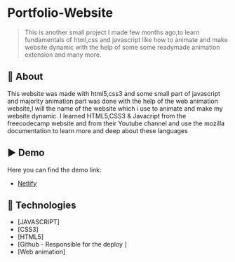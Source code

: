 # Portfolio-Website

> This is another small project I made few months ago,to learn fundamentals of html,css and javascript like how to animate and make website dynamic with the help of some
> some readymade animation extension and many more.

## 🎯 About ##
This website was made with html5,css3 and some small part of javascript and majority animation part was done with the help of the web animation website,I will the name 
of the website which i use to animate and make my website dynamic.
I learned HTML5,CSS3 & Javacript from the freecodecamp website and from their Youtube channel and use the mozilla documentation to learn more and deep about these languages

## ▶️ Demo

Here you can find the demo link:

- [Netlify](https://inquisitive-banoffee-4a81f8.netlify.app/)

## :rocket: Technologies ##

- [JAVASCRIPT]
- [CSS3]
- [HTML5]
- [Github - Responsible for the deploy ]
- [Web animation]
